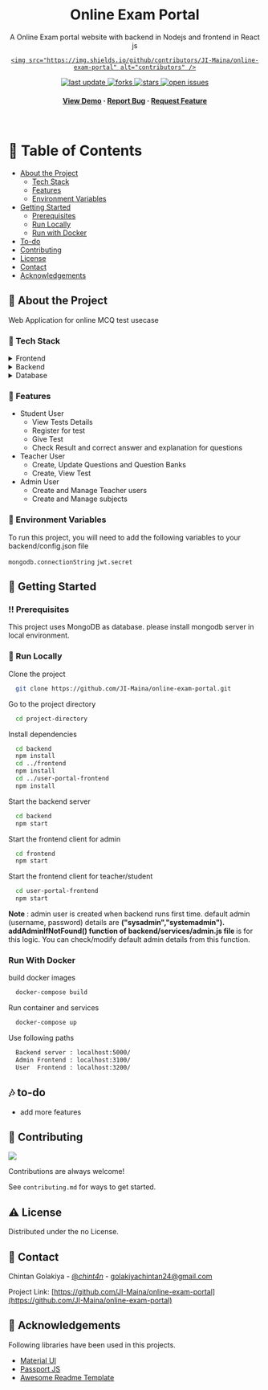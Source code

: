 <!--
Hey, thanks for using the awesome-readme-template template.
If you have any enhancements, then fork this project and create a pull request
or just open an issue with the label "enhancement".
Don't forget to give this project a star for additional support ;)
Maybe you can mention me or this repo in the acknowledgements too
-->
<div align="center">
  <h1>Online Exam Portal</h1>
  <p>
    A Online Exam portal website with backend in Nodejs and frontend in React js 
  </p>
  
<!-- Badges -->
<p>
  <a href="https://github.com/JI-Maina/online-exam-portal/graphs/contributors">

    <img src="https://img.shields.io/github/contributors/JI-Maina/online-exam-portal" alt="contributors" />

  </a>
  <a href="">
    <img src="https://img.shields.io/github/last-commit/JI-Maina/online-exam-portal" alt="last update" />
  </a>
  <a href="https://github.com/JI-Maina/online-exam-portal/network/members">
    <img src="https://img.shields.io/github/forks/JI-Maina/online-exam-portal" alt="forks" />
  </a>
  <a href="https://github.com/JI-Maina/online-exam-portal/stargazers">
    <img src="https://img.shields.io/github/stars/JI-Maina/online-exam-portal" alt="stars" />
  </a>
  <a href="https://github.com/JI-Maina/online-exam-portal/issues/">
    <img src="https://img.shields.io/github/issues/JI-Maina/online-exam-portal" alt="open issues" />
  </a>
</p>
   
<h4>
    <a href="https://JI-Maina.github.io/online-exam-portal-frontend/">View Demo</a>
  <span> · </span>
    <a href="https://github.com/JI-Maina/online-exam-portal/issues/">Report Bug</a>
  <span> · </span>
    <a href="https://github.com/JI-Maina/online-exam-portal/issues/">Request Feature</a>
  </h4>
</div>

<br />

<!-- Table of Contents -->

# :notebook_with_decorative_cover: Table of Contents

- [About the Project](#star2-about-the-project)
  - [Tech Stack](#space_invader-tech-stack)
  - [Features](#dart-features)
  - [Environment Variables](#key-environment-variables)
- [Getting Started](#toolbox-getting-started)
  - [Prerequisites](#bangbang-prerequisites)
  - [Run Locally](#running-run-locally)
  - [Run with Docker](#run-with-docker)
- [To-do](#notes-to-do)
- [Contributing](#wave-contributing)
- [License](#warning-license)
- [Contact](#handshake-contact)
- [Acknowledgements](#gem-acknowledgements)

<!-- About the Project -->

## :star2: About the Project

Web Application for online MCQ test usecase

<!-- TechStack -->

### :space_invader: Tech Stack

<details>
  <summary>Frontend</summary>
  <ul>
    <li><a href="https://reactjs.org/">React.js</a></li>
    <li><a href="https://react-redux.js.org/">React-Redux</a></li>
    <li><a href="https://www.mui.com">Material UI library</a></li>
    <li><a href="https://html.com/html5/">HTML 5</a></li>
    <li><a href="https://www.css3.com/">CSS 3</a></li>
  </ul>
</details>

<details>
  <summary>Backend</summary>
  <ul>
    <li><a href="https://www.nodejs.org">Node.js</a></li>
    <li><a href="https://www.expressjs.com/">Express.js</a></li>
    <li><a href="https://www.passportjs.org/">Passport.js</a></li>
  </ul>
</details>

<details>
<summary>Database</summary>
  <ul>
    <li><a href="https://www.mongodb.com/">MongoDB</a></li>
  </ul>
</details>

<!-- Features -->

### :dart: Features

- Student User
  - View Tests Details
  - Register for test
  - Give Test
  - Check Result and correct answer and explanation for questions
- Teacher User
  - Create, Update Questions and Question Banks
  - Create, View Test
- Admin User
  - Create and Manage Teacher users
  - Create and Manage subjects

<!-- Env Variables -->

### :key: Environment Variables

To run this project, you will need to add the following variables to your backend/config.json file

`mongodb.connectionString`
`jwt.secret`

<!-- Getting Started -->

## :toolbox: Getting Started

<!-- Prerequisites -->

### :bangbang: Prerequisites

This project uses MongoDB as database. please install mongodb server in local environment.

<!-- Run Locally -->

### :running: Run Locally

Clone the project

```bash
  git clone https://github.com/JI-Maina/online-exam-portal.git
```

Go to the project directory

```bash
  cd project-directory
```

Install dependencies

```bash
  cd backend
  npm install
  cd ../frontend
  npm install
  cd ../user-portal-frontend
  npm install
```

Start the backend server

```bash
  cd backend
  npm start
```

Start the frontend client for admin

```bash
  cd frontend
  npm start
```

Start the frontend client for teacher/student

```bash
  cd user-portal-frontend
  npm start
```

<b>Note</b> : admin user is created when backend runs first time. default admin (username, password) details are <b>("sysadmin","systemadmin"). addAdminIfNotFound() function of backend/services/admin.js file </b> is for this logic. You can check/modify default admin details from this function.

<!-- Run with Docker -->

### Run With Docker

build docker images

```bash
  docker-compose build
```

Run container and services

```bash
  docker-compose up
```

Use following paths

```bash
  Backend server : localhost:5000/
  Admin Frontend : localhost:3100/
  User  Frontend : localhost:3200/
```

<!-- To Do -->

## :notes: to-do

  <ul>
  <li> add more features </li>
  </ul>
 
<!-- Contributing -->
## :wave: Contributing

<a href="https://github.com/JI-Maina/online-exam-portal/graphs/contributors">
  <img src="https://contrib.rocks/image?repo=JI-Maina/online-exam-portal" />
</a>

Contributions are always welcome!

See `contributing.md` for ways to get started.

<!-- License -->

## :warning: License

Distributed under the no License.

<!-- Contact -->

## :handshake: Contact

Chintan Golakiya - [@_chint4n_](https://twitter.com/_chint4n_) - golakiyachintan24@gmail.com

Project Link: [https://github.com/JI-Maina/online-exam-portal](https://github.com/JI-Maina/online-exam-portal)

<!-- Acknowledgments -->

## :gem: Acknowledgements

Following libraries have been used in this projects.

- [Material UI](https://www.mui.com)
- [Passport JS](https://www.passportjs.org/)
- [Awesome Readme Template](https://github.com/Louis3797/awesome-readme-template)
